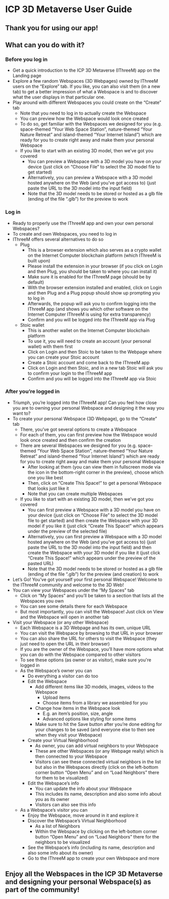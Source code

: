 # ICP 3D Metaverse User Guide

## Thank you for using our app!

## What can you do with it?
### Before you log in
- Get a quick introduction to the ICP 3D Metaverse (IThreeM) app on the Landing page
- Explore a few random Webspaces (3D Webpages) owned by IThreeM users on the “Explore” tab. If you like, you can also visit them (in a new tab) to get a better impression of what a Webspace is and to discover what the user displays in that particular one.
- Play around with different Webspaces you could create on the “Create” tab
  - Note that you need to log in to actually create the Webspace
  - You can preview how the Webspace would look once created
  - To do so, get familiar with the Webspaces we designed for you (e.g. space-themed “Your Web Space Station”, nature-themed “Your Nature Retreat” and island-themed “Your Internet Island”) which are ready for you to create right away and make them your personal Webspace
  - If you like to start with an existing 3D model, then we’ve got you covered
    - You can preview a Webspace with a 3D model you have on your device (just click on “Choose File” to select the 3D model file to get started)
    - Alternatively, you can preview a Webspace with a 3D model hosted anywhere on the Web (and you’ve got access to) (just paste the URL to the 3D model into the input field)
    - Note that the 3D model needs to be stored or hosted as a glb file (ending of the file “.glb”) for the preview to work
### Log in
- Ready to properly use the IThreeM app and own your own personal Webspaces?
- To create and own Webspaces, you need to log in
- IThreeM offers several alternatives to do so
  - Plug
    - This is a browser extension which also serves as a crypto wallet on the Internet Computer blockchain platform (which IThreeM is built upon)
    - Please install the extension in your browser (if you click on Login and then Plug, you should be taken to where you can install it)
    - Make sure it is enabled for the IThreeM page (should be by default)
    - With the browser extension installed and enabled, click on Login and then Plug and a Plug popup should show up prompting you to log in
    - Afterwards, the popup will ask you to confirm logging into the IThreeM app (and shows you which other software on the Internet Computer IThreeM is using for extra transparency)
    - Confirm and you will be logged into the IThreeM app via Plug
  - Stoic wallet
    - This is another wallet on the Internet Computer blockchain platform
    - To use it, you will need to create an account (your personal wallet) with them first
    - Click on Login and then Stoic to be taken to the Webpage where you can create your Stoic account
    - Create a Stoic account and come back to the IThreeM app
    - Click on Login and then Stoic, and in a new tab Stoic will ask you to confirm your login to the IThreeM app
    - Confirm and you will be logged into the IThreeM app via Stoic
### After you’re logged in
- Triumph, you’re logged into the IThreeM app! Can you feel how close you are to owning your personal Webspace and designing it the way you want to?
- To create your personal Webspace (3D Webpage), go to the “Create” tab
  - There, you’ve got several options to create a Webspace
  - For each of them, you can first preview how the Webspace would look once created and then confirm the creation
  - There are several Webspaces we designed for you (e.g. space-themed “Your Web Space Station”, nature-themed “Your Nature Retreat” and island-themed “Your Internet Island”) which are ready for you to create right away and make them your personal Webspace
    - After looking at them (you can view them in fullscreen mode via the icon in the bottom-right corner in the preview), choose which one you like best
    - Then, click on “Create This Space!” to get a personal Webspace that looks just like it
    - Note that you can create multiple Webspaces
  - If you like to start with an existing 3D model, then we’ve got you covered
    - You can first preview a Webspace with a 3D model you have on your device (just click on “Choose File” to select the 3D model file to get started) and then create the Webspace with your 3D model if you like it (just click “Create This Space!” which appears under the preview of the selected file)
    - Alternatively, you can first preview a Webspace with a 3D model hosted anywhere on the Web (and you’ve got access to) (just paste the URL to the 3D model into the input field) and then create the Webspace with your 3D model if you like it (just click “Create This Space!” which appears under the preview of the pasted URL)
    - Note that the 3D model needs to be stored or hosted as a glb file (ending of the file “.glb”) for the preview (and creation) to work
- Let’s Go! You’ve got yourself your first personal Webspace! Welcome to the IThreeM community and welcome to the 3D Web!
- You can view your Webspaces under the “My Spaces” tab
  - Click on “My Spaces” and you’ll be taken to a section that lists all the Webspaces you own
  - You can see some details there for each Webspace
  - But most importantly, you can visit the Webspace! Just click on View and the Webspace will open in another tab
- Visit your Webspace (or any other Webspace)
  - Each Webspace is a 3D Webpage and has its own, unique URL
  - You can visit the Webspace by browsing to that URL in your browser
  - You can also share the URL for others to visit the Webspace (they just need to open the URL in their browser)
  - If you are the owner of the Webspace, you’ll have more options what you can do with the Webspace compared to other visitors
  - To see these options (as owner or as visitor), make sure you're logged in
  - As the Webspace’s owner you can
    - Do everything a visitor can do too
    - Edit the Webspace
      - Add different items like 3D models, images, videos to the Webspace
        - Upload items
        - Choose items from a library we assembled for you
      - Change how items in the Webspace look
        - E.g. an item’s position, size, angle
        - Advanced options like styling for some items
      - Make sure to hit the Save button after you’re done editing for your changes to be saved (and everyone else to then see when they visit your Webspace)
    - Create your Virtual Neighborhood
      - As owner, you can add virtual neighbors to your Webspace
      - These are other Webspaces (or any Webpage really) which is then connected to your Webspace
      - Visitors can see these connected virtual neighbors in the list but also in the Webspaces directly (click on the left-bottom corner button “Open Menu” and on “Load Neighbors” there for them to be visualized)
    - Edit the Webspace’s info
      - You can update the info about your Webspace
      - This includes its name, description and also some info about you as its owner
      - Visitors can also see this info
  - As a Webspace’s visitor you can
    - Enjoy the Webspace, move around in it and explore it
    - Discover the Webspace’s Virtual Neighborhood
      - As a list of Neighbors
      - Within the Webspace by clicking on the left-bottom corner button “Open Menu” and on “Load Neighbors” there for the neighbors to be visualized
    - See the Webspace’s info (including its name, description and also some info about its owner)
    - Go to the IThreeM app to create your own Webspace and more

## Enjoy all the Webspaces in the ICP 3D Metaverse and designing your personal Webspace(s) as part of the community!
